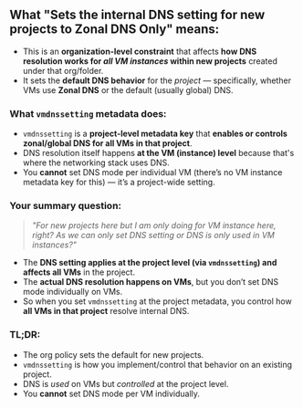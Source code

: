 ## What "Sets the internal DNS setting for new projects to Zonal DNS Only" means:

* This is an **organization-level constraint** that affects **how DNS resolution works for *all VM instances* within new projects** created under that org/folder.
* It sets the **default DNS behavior** for the *project* — specifically, whether VMs use **Zonal DNS** or the default (usually global) DNS.

### What `vmdnssetting` metadata does:

* `vmdnssetting` is a **project-level metadata key** that **enables or controls zonal/global DNS for all VMs in that project**.
* DNS resolution itself happens **at the VM (instance) level** because that's where the networking stack uses DNS.
* You **cannot** set DNS mode per individual VM (there’s no VM instance metadata key for this) — it’s a project-wide setting.

### Your summary question:

> *"For new projects here but I am only doing for VM instance here, right? As we can only set DNS setting or DNS is only used in VM instances?"*

* The **DNS setting applies at the project level (via `vmdnssetting`) and affects all VMs** in the project.
* The **actual DNS resolution happens on VMs**, but you don’t set DNS mode individually on VMs.
* So when you set `vmdnssetting` at the project metadata, you control how **all VMs in that project** resolve internal DNS.

### TL;DR:

* The org policy sets the default for new projects.
* `vmdnssetting` is how you implement/control that behavior on an existing project.
* DNS is *used* on VMs but *controlled* at the project level.
* You **cannot** set DNS mode per VM individually.
